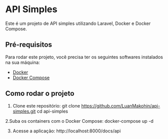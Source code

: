 # API Simples

Este é um projeto de API simples utilizando Laravel, Docker e Docker Compose.

## Pré-requisitos

Para rodar este projeto, você precisa ter os seguintes softwares instalados na sua máquina:

- [Docker](https://www.docker.com/)
- [Docker Compose](https://docs.docker.com/compose/)

## Como rodar o projeto

1. Clone este repositório:
    git clone https://github.com/LuanMakohin/api-simples.git
    cd api-simples


2.Suba os containers com o Docker Compose:
    docker-compose up -d
    
3. Acesse a aplicação:
   http://localhost:8000/docs/api
